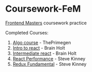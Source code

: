 # Coursework-FeM
[Frontend Masters](https://frontendmasters.com/u/pagarevijayy/) coursework practice

Completed Courses:
1. [Algo course](https://frontendmasters.com/courses/algorithms/) - ThePrimegen
2. [Intro to react](https://frontendmasters.com/courses/complete-react-v8/) - Brain Holt
3. [Intermediate react](https://frontendmasters.com/courses/intermediate-react-v5/) - Brain Holt 
4. [React Performance](https://frontendmasters.com/courses/react-performance/) - Steve Kinney
5. [Redux Fundamental](https://frontendmasters.com/courses/redux-fundamentals/) - Steve Kinney